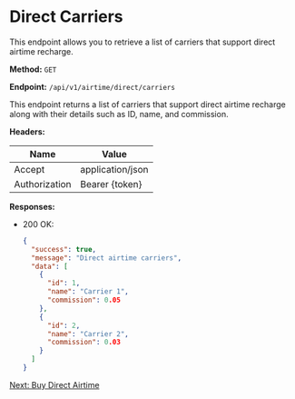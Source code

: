 # Direct Carriers

This endpoint allows you to retrieve a list of carriers that support direct airtime recharge.

**Method:** `GET`

**Endpoint:** `/api/v1/airtime/direct/carriers`

This endpoint returns a list of carriers that support direct airtime recharge along with their details such as ID, name, and commission.

**Headers:**

| Name          | Value            |
|---------------|------------------|
| Accept        | application/json |
| Authorization | Bearer {token}   |

**Responses:**

- 200 OK:
  ```json
  {
    "success": true,
    "message": "Direct airtime carriers",
    "data": [
      {
        "id": 1,
        "name": "Carrier 1",
        "commission": 0.05
      },
      {
        "id": 2,
        "name": "Carrier 2",
        "commission": 0.03
      }
    ]
  }
  ```

[Next: Buy Direct Airtime](./buy-direct-airtime.md)
